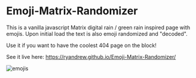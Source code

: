 # Emoji-Matrix-Randomizer

This is a vanilla javascript Matrix digital rain / green rain inspired page with emojis.
Upon initial load the text is also emoji randomized and "decoded".

Use it if you want to have the coolest 404 page on the block!

See it live here: https://ryandrew.github.io/Emoji-Matrix-Randomizer/

![emojis](https://user-images.githubusercontent.com/3945391/101282852-ff256a00-379c-11eb-91f5-5ca4422c132c.png)
